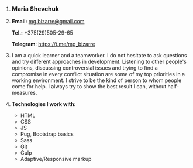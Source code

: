 1. ### Maria Shevchuk
2. **Email:** mg.bizarre@gmail.com

   **Tel.:** +375(29)505-29-65

   **Telegram**: https://t.me/mg_bizarre

3. I am a quick learner and a teamworker. I do not hesitate to ask questions and try different approaches in development. Listening to other people's opinions, discussing controversial issues and trying to find a compromise in every conflict situation are some of my top priorities in a working environment. I strive to be the kind of person to whom people come for help. I always try to show the best result I can, without half-measures.
4. **Technologies I work with:**
   - HTML
   - CSS
   - JS
   - Pug, Bootstrap basics
   - Sass
   - Git
   - Gulp
   - Adaptive/Responsive markup
